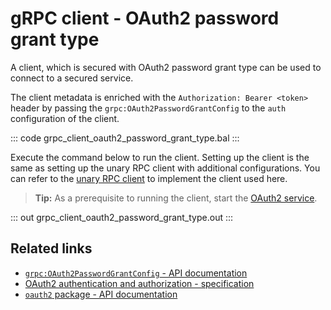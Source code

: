# gRPC client - OAuth2 password grant type 

A client, which is secured with OAuth2 password grant type can be used to connect to a secured service.

The client metadata is enriched with the `Authorization: Bearer <token>` header by passing the `grpc:OAuth2PasswordGrantConfig` to the `auth` configuration of the client.

   ::: code grpc_client_oauth2_password_grant_type.bal :::

Execute the command below to run the client.
Setting up the client is the same as setting up the unary RPC client with additional configurations. You can refer to the [unary RPC client](/learn/by-example/grpc-client-unary/) to implement the client used here.

>**Tip:** As a prerequisite to running the client, start the [OAuth2 service](/learn/by-example/grpc-service-oauth2/).
   
   ::: out grpc_client_oauth2_password_grant_type.out :::

## Related links
- [`grpc:OAuth2PasswordGrantConfig` - API documentation](https://lib.ballerina.io/ballerina/grpc/latest/records/OAuth2PasswordGrantConfig)
- [OAuth2 authentication and authorization - specification](/spec/grpc/#5118-client---oauth2)
- [`oauth2` package - API documentation](https://lib.ballerina.io/ballerina/oauth2/latest/)
